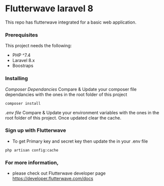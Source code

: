 # Flutterwave laravel 8

This repo has flutterwave integrated for a basic web application.

### Prerequisites

This project needs the following:

- PHP ^7.4
- Laravel 8.x
- Boostraps 

### Installing
_Composer Dependancies_
Compare & Update your composer file dependancies with the ones in the root folder of this project
```
composer install
```

_.env file_
 Compare & Update your environment variables with the ones in the root folder of this project. Once updated clear the cache.
 
 ### Sign up with Flutterwave 
 - To get Primary key and secret key then update the in your .env file 
```
php artisan config:cache
```
### For more information, 
-  please check out Flutterwave developer page https://developer.flutterwave.com/docs
